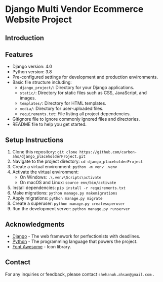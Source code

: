# Django Multi Vendor Ecommerce Website Project

## Introduction


## Features
- Django version: 4.0
- Python version: 3.8
- Pre-configured settings for development and production environments.
- Basic file structure including:
  - `django_project/`: Directory for your Django applications.
  - `static/`: Directory for static files such as CSS, JavaScript, and images.
  - `templates/`: Directory for HTML templates.
  - `media/`: Directory for user-uploaded files.
  - `requirements.txt`: File listing all project dependencies.
- Gitignore file to ignore commonly ignored files and directories.
- README file to help you get started.

## Setup Instructions
1. Clone this repository: `git clone https://github.com/carbon-ahs/django_placeholderProject.git`
2. Navigate to the project directory: `cd django_placeholderProject`
3. Create a virtual environment: `python -m venv .venv`
4. Activate the virtual environment:
   - On Windows: `.\.venv\Scripts\activate`
   - On macOS and Linux: `source env/bin/activate`
5. Install dependencies: `pip install -r requirements.txt`
6. Make migrations: `python manage.py makemigrations`
7. Apply migrations: `python manage.py migrate`
8. Create a superuser: `python manage.py createsuperuser`
9. Run the development server: `python manage.py runserver`

## Acknowledgments
- [Django](https://www.djangoproject.com/) - The web framework for perfectionists with deadlines.
- [Python](https://www.python.org/) - The programming language that powers the project.
- [Font Awesome](https://fontawesome.com/) - Icon library.

## Contact
For any inquiries or feedback, please contact `shehanuk.ahsan@gmail.com` .

